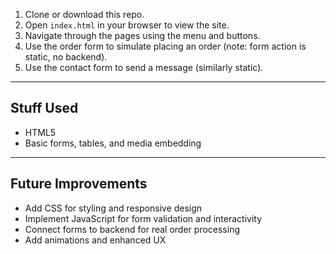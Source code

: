 1. Clone or download this repo.  
2. Open `index.html` in your browser to view the site.  
3. Navigate through the pages using the menu and buttons.  
4. Use the order form to simulate placing an order (note: form action is static, no backend).  
5. Use the contact form to send a message (similarly static).

---

## Stuff Used

- HTML5 
- Basic forms, tables, and media embedding  

---

## Future Improvements

- Add CSS for styling and responsive design  
- Implement JavaScript for form validation and interactivity  
- Connect forms to backend for real order processing  
- Add animations and enhanced UX  
